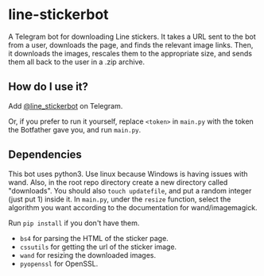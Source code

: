 # line-stickerbot
A Telegram bot for downloading Line stickers. It takes a URL sent to the bot from a user, downloads the page, and finds the relevant image links. Then, it downloads the images, rescales them to the appropriate size, and sends them all back to the user in a .zip archive.

## How do I use it?
Add [@line_stickerbot](http://telegram.me/line_stickerbot) on Telegram.

Or, if you prefer to run it yourself, replace `<token>` in `main.py` with the token the Botfather gave you, and run `main.py`.

## Dependencies

This bot uses python3. Use linux because Windows is having issues with wand. Also, in the root repo directory create a new directory called "downloads". You should also `touch updatefile`, and put a random integer (just put 1) inside it. In `main.py`, under the `resize` function, select the algorithm you want according to the documentation for wand/imagemagick.

Run `pip install` if you don't have them.

* `bs4` for parsing the HTML of the sticker page.
* `cssutils` for getting the url of the sticker image.
* `wand` for resizing the downloaded images.
* `pyopenssl` for OpenSSL.
